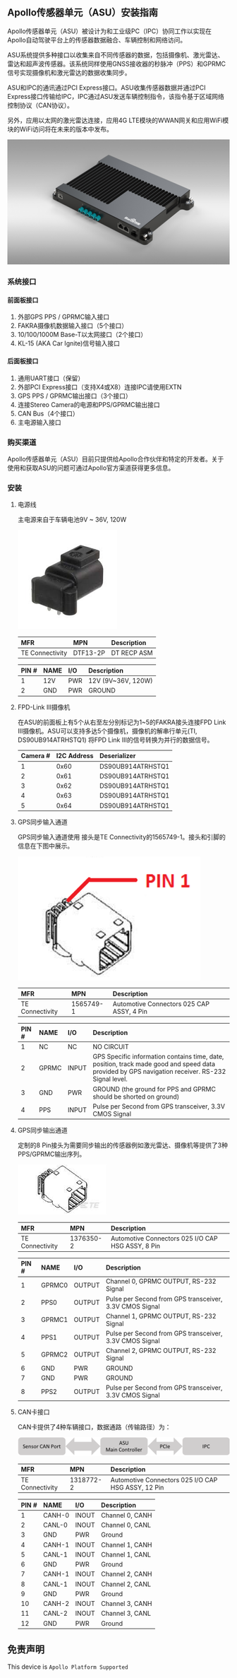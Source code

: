 ## Apollo传感器单元（ASU）安装指南

Apollo传感器单元（ASU）被设计为和工业级PC（IPC）协同工作以实现在Apollo自动驾驶平台上的传感器数据融合、车辆控制和网络访问。

ASU系统提供多种接口以收集来自不同传感器的数据，包括摄像机、激光雷达、雷达和超声波传感器。该系统同样使用GNSS接收器的秒脉冲（PPS）和GPRMC信号实现摄像机和激光雷达的数据收集同步。

ASU和IPC的通讯通过PCI Express接口。ASU收集传感器数据并通过PCI Express接口传输给IPC，IPC通过ASU发送车辆控制指令，该指令基于区域网络控制协议（CAN协议）。

另外，应用以太网的激光雷达连接，应用4G LTE模块的WWAN网关和应用WiFi模块的WiFi访问将在未来的版本中发布。

![ASU_pic](images/ASU_pic.jpg)

### 系统接口

#### 前面板接口

1. 外部GPS PPS / GPRMC输入接口
2. FAKRA摄像机数据输入接口（5个接口）
3. 10/100/1000M Base-T以太网接口（2个接口）
4. KL-15 (AKA Car Ignite)信号输入接口

#### 后面板接口

1. 通用UART接口（保留）
2. 外部PCI Express接口（支持X4或X8）连接IPC请使用EXTN
3. GPS PPS / GPRMC输出接口（3个接口）
4. 连接Stereo Camera的电源和PPS/GPRMC输出接口
5. CAN Bus（4个接口）
6. 主电源输入接口

### 购买渠道

Apollo传感器单元（ASU）目前只提供给Apollo合作伙伴和特定的开发者。关于使用和获取ASU的问题可通过Apollo官方渠道获得更多信息。

### 安装

1. 电源线

   主电源来自于车辆电池9V ~ 36V, 120W

   ![conn-DTF13-2P](images/conn-DTF13-2P.jpeg)

   |MFR|MPN|Description|
   |---------------|--------|-----------|
   |TE Connectivity|DTF13-2P|DT RECP ASM|

   | PIN # | NAME | I/O  | Description        |
   | ----- | ---- | ---- | ------------------ |
   | 1     | 12V  | PWR  | 12V (9V~36V, 120W) |
   | 2     | GND  | PWR  | GROUND             |

2. FPD-Link III摄像机

   在ASU的前面板上有5个从右至左分别标记为1~5的FAKRA接头连接FPD Link III摄像机。ASU可以支持多达5个摄像机，摄像机的解串行单元(TI, DS90UB914ATRHSTQ1) 将FPD Link III的信号转换为并行的数据信号。

   |Camera #| I2C Address | Deserializer|
   | -------- | ----------- | ------------------------- |
   | 1        | 0x60        | DS90UB914ATRHSTQ1         |
   | 2        | 0x61        | DS90UB914ATRHSTQ1         |
   | 3        | 0x62        | DS90UB914ATRHSTQ1         |
   | 4        | 0x63        | DS90UB914ATRHSTQ1         |
   | 5       | 0x64        | DS90UB914ATRHSTQ1         |

3. GPS同步输入通道

   GPS同步输入通道使用	 接头是TE Connectivity的1565749-1。接头和引脚的信息在下图中展示。

   ![conn_1565749-1](images/conn_1565749-1.png)

   | MFR             | MPN       | Description                               |
   | :-------------- | --------- | ----------------------------------------- |
   | TE Connectivity | 1565749-1 | Automotive Connectors 025 CAP ASSY, 4 Pin |

   | PIN # | NAME  | I/O   | Description                                                  |
   | ----- | ----- | ----- | ------------------------------------------------------------ |
   | 1     | NC    | NC    | NO CIRCUIT                                                   |
   | 2     | GPRMC | INPUT | GPS Specific information contains time, date, position, track made good and speed data provided by GPS navigation receiver.  RS-232 Signal level. |
   | 3     | GND   | PWR   | GROUND (the ground for PPS and GPRMC should be shorted on ground) |
   | 4     | PPS   | INPUT | Pulse per Second from GPS transceiver, 3.3V CMOS Signal      |

4. GPS同步输出通道

   定制的8 Pin接头为需要同步输出的传感器例如激光雷达、摄像机等提供了3种PPS/GPRMC输出序列。

   ![1376350-2](images/1376350-2.jpeg)

   |MFR| MPN| Description|
   | --------------- | --------- | ------------------------------------------------- |
   | TE Connectivity | 1376350-2 | Automotive Connectors 025 I/O CAP HSG ASSY, 8 Pin |

   | PIN # | NAME   | I/O    | Description                                             |
   | ----- | ------ | ------ | ------------------------------------------------------- |
   | 1     | GPRMC0 | OUTPUT | Channel 0, GPRMC OUTPUT, RS-232 Signal                  |
   | 2     | PPS0   | OUTPUT | Pulse per Second from GPS transceiver, 3.3V CMOS Signal |
   | 3     | GPRMC1 | OUTPUT | Channel 1, GPRMC OUTPUT, RS-232 Signal                  |
   | 4     | PPS1   | OUTPUT | Pulse per Second from GPS transceiver, 3.3V CMOS Signal |
   | 5     | GPRMC2 | OUTPUT | Channel 2, GPRMC OUTPUT, RS-232 Signal                  |
   | 6     | GND    | PWR    | GROUND                                                  |
   | 7     | GND    | PWR    | GROUND                                                  |
   | 8     | PPS2   | OUTPUT | Pulse per Second from GPS transceiver, 3.3V CMOS Signal |

5. CAN卡接口

   CAN卡提供了4种车辆接口，数据通路（传输路径）为：

   ![CAN_datapath](images/CAN_datapath.png)

   | MFR             | MPN       | Description                                        |
   | --------------- | --------- | -------------------------------------------------- |
   | TE Connectivity | 1318772-2 | Automotive Connectors 025 I/O CAP HSG ASSY, 12 Pin |

   | PIN # | NAME   | I/O   | Description     |
   | ----- | ------ | ----- | --------------- |
   | 1     | CANH-0 | INOUT | Channel 0, CANH |
   | 2     | CANL-0 | INOUT | Channel 0, CANL |
   | 3     | GND    | PWR   | Ground          |
   | 4     | CANH-1 | INOUT | Channel 1, CANH |
   | 5    | CANL-1 | INOUT | Channel 1, CANL |
   | 6    | GND    | PWR   | Ground          |
   | 7    | CANH-1 | INOUT | Channel 2, CANH |
   | 8    | CANL-1 | INOUT | Channel 2, CANL |
   | 9    | GND    | PWR   | Ground          |
   | 10   | CANH-2 | INOUT | Channel 3, CANH |
   | 11   | CANL-2 | INOUT | Channel 3, CANL |
   | 12   | GND    | PWR   | Ground          |


## 免责声明

This device is `Apollo Platform Supported`
